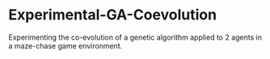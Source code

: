 # Experimental-GA-Coevolution
Experimenting the co-evolution of a genetic algorithm applied to 2 agents in a maze-chase game environment.
